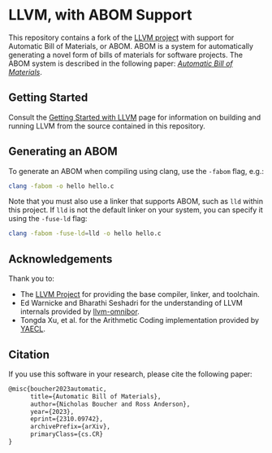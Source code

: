 # LLVM, with ABOM Support

This repository contains a fork of the [LLVM project](https://github.com/llvm/llvm-project)
with support for Automatic Bill of Materials, or ABOM. ABOM is a system
for automatically generating a novel form of bills of materials for software
projects. The ABOM system is described in the following paper:
[*Automatic Bill of Materials*](https://arxiv.org/abs/2310.09742).

## Getting Started

Consult the
[Getting Started with LLVM](https://llvm.org/docs/GettingStarted.html#getting-the-source-code-and-building-llvm)
page for information on building and running LLVM from the source contained
in this repository.

## Generating an ABOM

To generate an ABOM when compiling using clang, use the `-fabom` flag, e.g.:
```sh
clang -fabom -o hello hello.c
```
Note that you must also use a linker that supports ABOM, such as `lld` within this project.
If `lld` is not the default linker on your system, you can specify it using the `-fuse-ld` flag:
```sh
clang -fabom -fuse-ld=lld -o hello hello.c
```

## Acknowledgements

Thank you to:
- The [LLVM Project](https://github.com/llvm/llvm-project) for providing the base compiler, linker, and toolchain.
- Ed Warnicke and Bharathi Seshadri for the understanding of LLVM internals provided by [llvm-omnibor](https://github.com/omnibor/llvm-omnibor).
- Tongda Xu, et al. for the Arithmetic Coding implementation provided by [YAECL](https://github.com/tongdaxu/YAECL-Yet-Another-Entropy-Coding-Library).

## Citation

If you use this software in your research, please cite the following paper:

```tex
@misc{boucher2023automatic,
      title={Automatic Bill of Materials}, 
      author={Nicholas Boucher and Ross Anderson},
      year={2023},
      eprint={2310.09742},
      archivePrefix={arXiv},
      primaryClass={cs.CR}
}
```